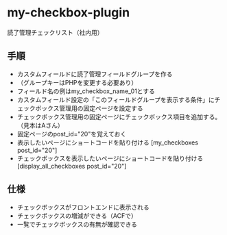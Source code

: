 # my-checkbox-plugin
読了管理チェックリスト（社内用）

## 手順
- カスタムフィールドに読了管理フィールドグループを作る
- （グループキーはPHPを変更する必要あり）
- フィールド名の例はmy_checkbox_name_01とする
- カスタムフィールド設定の「このフィールドグループを表示する条件」にチェックボックス管理用の固定ページを設定する
- チェックボックス管理用の固定ページにチェックボックス項目を追加する。（見本はAさん）
- 固定ページのpost_id="20"を覚えておく
- 表示したいページにショートコードを貼り付ける [my_checkboxes post_id="20"]
- チェックボックスを表示したいページにショートコードを貼り付ける [display_all_checkboxes post_id="20"]

## 仕様
- チェックボックスがフロントエンドに表示される
- チェックボックスの増減ができる（ACFで）
- 一覧でチェックボックスの有無が確認できる
